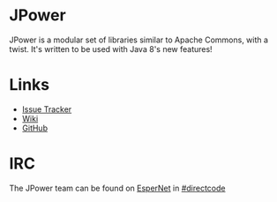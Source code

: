 # JPower

JPower is a modular set of libraries similar to Apache Commons, with a twist. It's written to be used with Java 8's new features!

# Links

- [Issue Tracker](https://github.com/DirectMyFile/JPower/issues)
- [Wiki](https://github.com/DirectMyFile/JPower/wiki)
- [GitHub](https://github.com/DirectMyFile/JPower)

# IRC

The JPower team can be found on [EsperNet](http://esper.net/) in [#directcode](http://www.directmyfile.com/)
